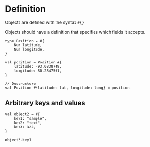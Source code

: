 # Definition

Objects are defined with the syntax `#{}`

Objects should have a definition that specifies which fields it accepts.

```misti
type Position = #{
    Num latitude,
    Num longitude,
}

val position = Position #{
    latitude: -93.0838749,
    longitude: 80.2847561,
}

// Destructure
val Position #{latitude: lat, longitude: long} = position

```

## Arbitrary keys and values


```misti
val object2 = #{
    key1: "sample",
    key2: "text",
    key3: 322,
}

object2.key1
```
